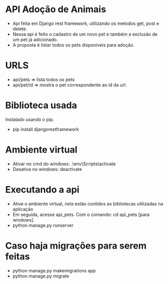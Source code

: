 # API Adoção de Animais
* Api feita em Django rest framework, utilizando os metodos get, post e delete.
* Nessa api é feito o cadastro de um novo pet e também a exclusão de um pet já adicionado.
* A proposta é listar todos os pets disponíveis para adoção.

# URLS
* api/pets => lista todos os pets
* api/pet/id => mostra o pet correspondente ao id da url.

# Biblioteca usada
Instalado usando o pip.
* pip install djangorestframework

# Ambiente virtual
* Ativar no cmd do windows: .\env\Scripts\activate
* Desativa no windows: deactivate

# Executando a api
* Ative o ambiente virtual, nela estão contidos as bibliotecas utilizadas na aplicação
* Em seguida, acesse api_pets. Com o comando: cd api_pets [para windows].
* python manage.py runserver

# Caso haja migrações para serem feitas
* python manage.py makemigrations app
* python manage.py migrate

